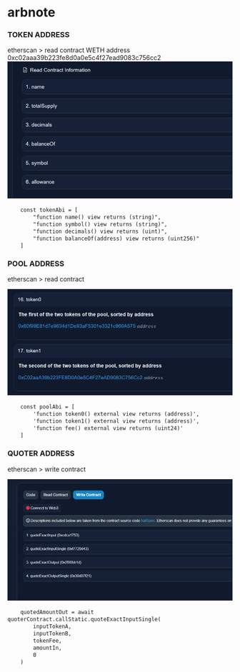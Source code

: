 # arbnote

### TOKEN ADDRESS
etherscan > read contract
WETH address 0xc02aaa39b223fe8d0a0e5c4f27ead9083c756cc2
![alt text](https://github.com/mgmgnca/arbnote/blob/main/images/etherscan_contract.png?raw=true)

```SHELL
    const tokenAbi = [
        "function name() view returns (string)",
        "function symbol() view returns (string)",
        "function decimals() view returns (uint)",
        "function balanceOf(address) view returns (uint256)"
    ]
```


### POOL ADDRESS
etherscan > read contract

![alt text](https://github.com/mgmgnca/arbnote/blob/main/images/etherscan_pool.png?raw=true)

```SHELL
    const poolAbi = [
        'function token0() external view returns (address)',
        'function token1() external view returns (address)',
        'function fee() external view returns (uint24)'
    ]
```

### QUOTER ADDRESS
etherscan > write contract

![alt text](https://github.com/mgmgnca/arbnote/blob/main/images/etherscan_quote.png?raw=true)

```SHELL
    quotedAmountOut = await quoterContract.callStatic.quoteExactInputSingle(
        inputTokenA,
        inputTokenB,
        tokenFee,
        amountIn,
        0
    )
```